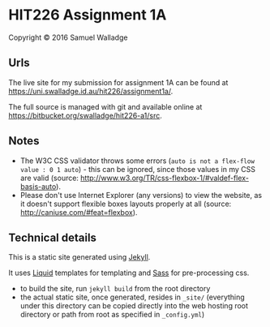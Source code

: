 
# HIT226 Assignment 1A

Copyright © 2016 Samuel Walladge

## Urls

The live site for my submission for assignment 1A can be found at https://uni.swalladge.id.au/hit226/assignment1a/.

The full source is managed with git and available online at https://bitbucket.org/swalladge/hit226-a1/src.

## Notes

- The W3C CSS validator throws some errors (`auto is not a flex-flow value : 0 1 auto`) - this can be ignored, since those values in my CSS are valid (source: http://www.w3.org/TR/css-flexbox-1/#valdef-flex-basis-auto).
- Please don't use Internet Explorer (any versions) to view the website, as it doesn't support flexible boxes layouts properly at all (source: http://caniuse.com/#feat=flexbox).

## Technical details

This is a static site generated using [Jekyll](http://jekyllrb.com/).

It uses [Liquid](http://liquidmarkup.org/) templates for templating and [Sass](http://sass-lang.com/) for pre-processing css.

- to build the site, run `jekyll build` from the root directory
- the actual static site, once generated, resides in `_site/` (everything under this directory can be copied directly into the web hosting root directory or path from root as specified in `_config.yml`)

